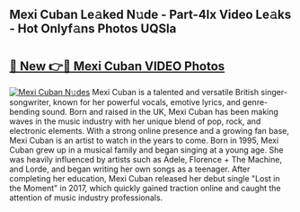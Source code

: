 ## Mexi Cuban Le𝚊ked N𝚞de - Part-4Ix Video Le𝚊ks - Hot Onlyf𝚊ns Photos UQSla

# <h2><a href="http://ab34416.deff.icu/?id=Mexi+Cuban">🔗 New 👉🔴 Mexi Cuban VIDEO Photos</a></h2>

[![Mexi Cuban N𝚞des](https://i.imgur.com/rIISA9y.gif)](http://ab34416.deff.icu/?id=Mexi+Cuban)
Mexi Cuban is a talented and versatile British singer-songwriter, known for her powerful vocals, emotive lyrics, and genre-bending sound. Born and raised in the UK, Mexi Cuban has been making waves in the music industry with her unique blend of pop, rock, and electronic elements. With a strong online presence and a growing fan base, Mexi Cuban is an artist to watch in the years to come. Born in 1995, Mexi Cuban grew up in a musical family and began singing at a young age. She was heavily influenced by artists such as Adele, Florence + The Machine, and Lorde, and began writing her own songs as a teenager. After completing her education, Mexi Cuban released her debut single "Lost in the Moment" in 2017, which quickly gained traction online and caught the attention of music industry professionals.
